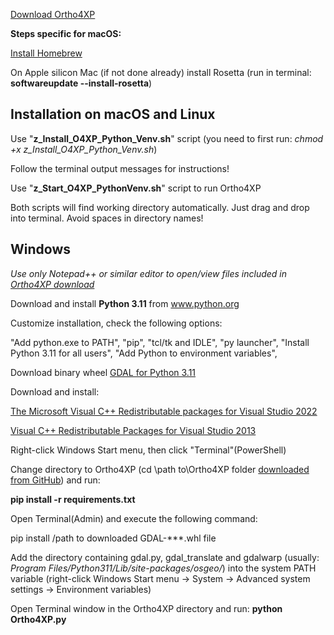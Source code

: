 [Download Ortho4XP](https://github.com/w8sl/Ortho4XP/archive/refs/heads/Progressive_130.zip)

**Steps specific for macOS:**

[Install Homebrew](https://brew.sh)

On Apple silicon Mac (if not done already) install Rosetta (run in terminal: **softwareupdate --install-rosetta**)

Installation on macOS and Linux
--------------------------------

Use "**z_Install_O4XP_Python_Venv.sh**" script (you need to first run: *chmod +x z_Install_O4XP_Python_Venv.sh*)

Follow the terminal output messages for instructions!

Use "**z_Start_O4XP_PythonVenv.sh**" script to run Ortho4XP

Both scripts will find working directory automatically. Just drag and drop into terminal. Avoid spaces in directory names!

Windows
-------
*Use only Notepad++ or similar editor to open/view files included in [Ortho4XP download](https://github.com/w8sl/Ortho4XP/archive/refs/heads/Progressive_130.zip)*

Download and install **Python 3.11** from www.python.org

Customize installation, check the following options:

"Add python.exe to PATH",
"pip",
"tcl/tk and IDLE",
"py launcher",
"Install Python 3.11 for all users",
"Add Python to environment variables",

Download binary wheel [GDAL for Python 3.11](https://github.com/cgohlke/geospatial-wheels/releases/download/v2024.2.18/GDAL-3.8.4-cp311-cp311-win_amd64.whl)

Download and install: 

[The Microsoft Visual C++ Redistributable packages for Visual Studio 2022](https://aka.ms/vs/17/release/vc_redist.x64.exe)

[Visual C++ Redistributable Packages for Visual Studio 2013](https://www.microsoft.com/en-us/download/details.aspx?id=40784)

Right-click Windows Start menu, then click "Terminal"(PowerShell)

Change directory to Ortho4XP (cd \path to\Ortho4XP folder [downloaded from GitHub](https://github.com/w8sl/Ortho4XP/archive/refs/heads/Progressive_130.zip)) and run:

**pip install -r requirements.txt**

Open Terminal(Admin) and execute the following command:

pip install /path to downloaded GDAL-***.whl file

Add the directory containing gdal.py, gdal_translate and gdalwarp (usually: *Program Files/Python311/Lib/site-packages/osgeo/*)
into the system PATH variable (right-click Windows Start menu -> System -> Advanced system settings -> Environment variables)

Open Terminal window in the Ortho4XP directory and run: **python Ortho4XP.py**

